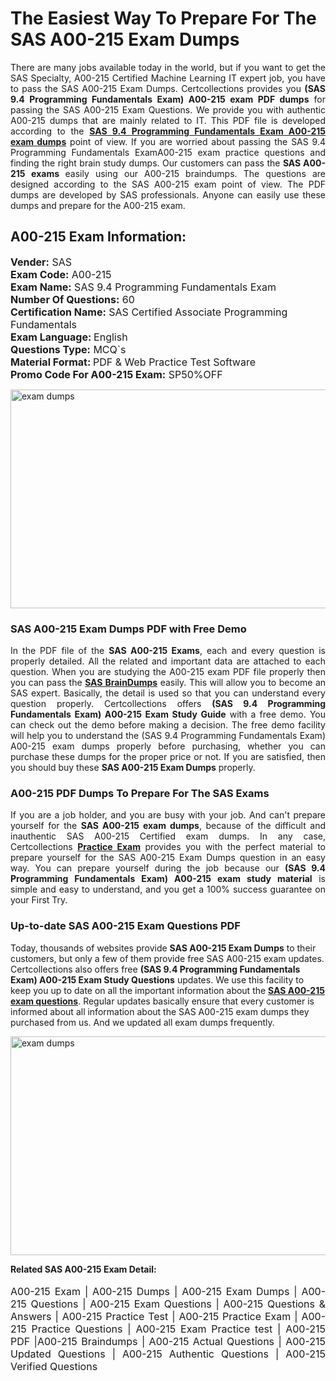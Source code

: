 <h1>The Easiest Way To Prepare For The SAS A00-215 Exam Dumps</h1> <p style="text-align:justify">There are many jobs available today in the world, but if you want to get the SAS Specialty, A00-215 Certified Machine Learning IT expert job, you have to pass the SAS A00-215 Exam Dumps. Certcollections provides you <strong>(SAS 9.4 Programming Fundamentals Exam) A00-215 exam PDF dumps</strong> for passing the SAS A00-215 Exam Questions. We provide you with authentic A00-215 dumps that are mainly related to IT. This PDF file is developed according to the <a href="https://www.certsofficial.com/sas/a00-215-questions"><strong>SAS 9.4 Programming Fundamentals Exam A00-215 exam dumps</strong></a> point of view. If you are worried about passing the SAS 9.4 Programming Fundamentals ExamA00-215 exam practice questions and finding the right brain study dumps. Our customers can pass the <strong>SAS A00-215 exams </strong>easily using our A00-215 braindumps. The questions are designed according to the SAS A00-215 exam point of view. The PDF dumps are developed by SAS professionals. Anyone can easily use these dumps and prepare for the A00-215 exam.</p> <h2><strong>A00-215 Exam Information:</strong></h2> <p><span style="font-size:16px"><strong>Vender:</strong> SAS<br /> <strong>Exam Code:</strong> A00-215<br /> <strong>Exam Name:</strong> SAS 9.4 Programming Fundamentals Exam<br /> <strong>Number Of Questions:</strong> 60<br /> <strong>Certification Name:</strong> SAS Certified Associate Programming Fundamentals<br /> <strong>Exam Language: </strong>English<br /> <strong>Questions Type:</strong> MCQ`s<br /> <strong>Material Format: </strong>PDF & Web Practice Test Software<br /> <strong>Promo Code For A00-215 Exam:</strong> SP50%OFF</span></p> <p><a href="https://www.certsofficial.com/sas/a00-215-questions" rel="no-follow"><img alt="exam dumps" src="https://www.certcollections.com/uploads/content/certsofficial.jpg" style="height:350px; width:750px" /></a></p> <h3><strong>SAS A00-215 Exam Dumps PDF with Free Demo</strong></h3> <p style="text-align:justify">In the PDF file of the <strong>SAS A00-215 Exams</strong>, each and every question is properly detailed. All the related and important data are attached to each question. When you are studying the A00-215 exam PDF file properly then you can pass the <a href="https://www.certsofficial.com/sas-dumps"><strong>SAS BrainDumps</strong></a> easily. This will allow you to become an SAS expert. Basically, the detail is used so that you can understand every question properly. Certcollections offers <strong>(SAS 9.4 Programming Fundamentals Exam) A00-215 Exam Study Guide</strong> with a free demo. You can check out the demo before making a decision. The free demo facility will help you to understand the (SAS 9.4 Programming Fundamentals Exam) A00-215 exam dumps properly before purchasing, whether you can purchase these dumps for the proper price or not. If you are satisfied, then you should buy these <strong>SAS A00-215 Exam Dumps</strong> properly.</p> <h3><strong>A00-215 PDF Dumps To Prepare For The SAS Exams</strong></h3> <p style="text-align:justify">If you are a job holder, and you are busy with your job. And can't prepare yourself for the <strong>SAS A00-215 exam dumps</strong>, because of the difficult and inauthentic SAS A00-215 Certified exam dumps. In any case, Certcollections <strong><a href="https://www.certsofficial.com/">Practice Exam</a></strong> provides you with the perfect material to prepare yourself for the SAS A00-215 Exam Dumps question in an easy way. You can prepare yourself during the job because our <strong>(SAS 9.4 Programming Fundamentals Exam) A00-215 exam study material</strong> is simple and easy to understand, and you get a 100% success guarantee on your First Try.</p> <h3><strong>Up-to-date SAS A00-215 Exam Questions PDF</strong></h3> <p>Today, thousands of websites provide <strong>SAS A00-215 Exam Dumps</strong> to their customers, but only a few of them provide free SAS A00-215 exam updates. Certcollections also offers free <strong>(SAS 9.4 Programming Fundamentals Exam) A00-215 Exam Study Questions</strong> updates. We use this facility to keep you up to date on all the important information about the <a href="https://www.certsofficial.com/sas/a00-215-questions"><strong>SAS A00-215 exam questions</strong></a>. Regular updates basically ensure that every customer is informed about all information about the SAS A00-215 exam dumps they purchased from us. And we updated all exam dumps frequently.</p> <p><a href="https://www.certsofficial.com/sas/a00-215-questions"><img alt="exam dumps " src="https://www.certcollections.com/uploads/content/certsofficial2.jpg" style="height:350px; width:750px" /></a></p> <p style="text-align:justify"><span style="font-size:14px"><strong>Related SAS A00-215 Exam Detail:</strong></span><br /> <br /> <span style="font-size:16px">A00-215 Exam | A00-215 Dumps | A00-215 Exam Dumps | A00-215 Questions | A00-215 Exam Questions | A00-215 Questions & Answers | A00-215 Practice Test | A00-215 Practice Exam | A00-215 Practice Questions | A00-215 Exam Practice test | A00-215 PDF |A00-215 Braindumps | A00-215 Actual Questions | A00-215 Updated Questions | A00-215 Authentic Questions | A00-215 Verified Questions</span></p>
